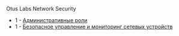 Otus Labs Network Security



* 1 - [Административные роли](/lab-1/README.md)
* 1 - [Безопасное управление и мониторинг сетевых устройств](/lab-2/README.md)
